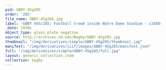 ```yaml
---
pid: GBBY-45g285
order: '285'
file_name: GBBY-45g285.jpg
label: 'GBBY 45G/285: Football Crowd inside Notre Dame Stadium - c1930s'
_date: 1930s
object_type: glass plate negative
source: http://archives.nd.edu/Bagby/GBBY-45g285.jpg
thumbnail: "/img/derivatives/simple/GBBY-45g285/thumbnail.jpg"
manifest: "/img/derivatives/iiif/images/GBBY-45g285/manifest.json"
full: "/img/derivatives/simple/GBBY-45g285/full.jpg"
layout: generic_collection_item
collection: bagby
---
```

